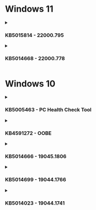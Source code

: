 # Windows 11
<details><summary><h3>KB5015814 - 22000.795</h3></summary>
 KB5015814 обеспечивает поддержку новой функции под названием «Выборы результатов поиска». Для тех, кто не знает, в начале этого года начали появляться основные моменты поиска, которые предоставляют доступ к примечательным или интересным моментам из Microsoft Bing.
 
 Моментами могут быть праздники, годовщины и другие моменты как во всем мире, так и в вашем регионе. Корпоративные клиенты также будут видеть обновления от вашей организации, а Windows 11 сможет предлагать людей, файлы и многое другое. Хотя эта функция включена в сам патч, Microsoft заявляет, что ее появление на всех ПК может занять «следующие несколько недель».
 
 ### ТАЧПАДЫ, БЛЮТУЗ И ОШИБКИ ВОЗНИКАЮТ ПОСЛЕ ЭТОГО ОБНОВЛЕНИЯ!

</details>

<details><summary><h3>KB5014668 - 22000.778</h3></summary>

Необязательное обновление за июнь 2022 года , по-видимому, включает в себя функции и улучшения, которые будут доступны для всех в рамках вторника июльских исправлений 2022 года. Другими словами, если вы решите пропустить обновление, вы в конечном итоге получите все новые функции и улучшения в следующий вторник исправлений.

Windows 11 Build 22000.778, по-видимому, содержит множество исправлений ошибок. Например, Microsoft исправила проблему, из-за которой пользователи не могли выполнить обновление до Windows 11 (исходный выпуск). Об этой проблеме сообщалось на компьютерах с Windows 10, и теперь она решена, а это означает, что теперь больше пользователей смогут обновиться до новой ОС.

В Windows 11 Build 22000.778 устранена проблема, из-за которой пользователи могли столкнуться с проблемами при воспроизведении видеоклипов в некоторых играх. Исправлена ​​еще одна ошибка, из-за которой игры могли перестать работать, если они воспроизводили звуковые эффекты с использованием определенной аудиотехнологии.

Исправлена ​​еще одна ошибка, из-за которой Windows 11 не позволяла Bluetooth повторно подключаться к некоторым аудиоустройствам.
 
https://www.windowslatest.com/2022/06/24/windows-11-kb5014668-released-with-a-new-feature-and-more/
</details>

# Windows 10
<details><summary><h3>KB5005463 - PC Health Check Tool</h3></summary>
 Компания Microsoft начала распространять спорное обновление операционной системы Windows 10 под номером KB5005463. Оно не является обязательным или важным, но может автоматически загружаться и устанавливаться через Windows Update (Центр обновления Windows). 
 
 </details>
 
 <details><summary><h3>KB4591272 - OOBE</h3></summary>
https://support.microsoft.com/en-us/topic/kb4591272-oobe-update-for-windows-10-version-1903-1909-2004-20h2-21h1-and-21h2-october-28-2021-30f749ff-a3a8-5314-a6c4-13f8650a10f2
 
 </details>
 
<details><summary><h3>KB5014666  - 19045.1806</h3></summary>
 
 В недавно выпущенном необязательном обновлении KB5014666 для Windows 10 версий 20H2, 21H1 и 22H2 энтузиасты обнаружили пакеты для перехода на версию 22H2. Если вручную активировать эти пакеты, то в свойствах ОС номер версии системы изменится на 22H2, а номер сборки — на 19045. Из этого можно сделать вывод, что Windows 10 версии 22H2 по-прежнему будет основан на кодовой базе May 2020 Update (версия 2004), как и несколько предыдущих подобных обновлений.
 
https://thecommunity.ru/microsoft/windows/windows10/9408-upominanija-windows-10-22h2-build-19045-obnaruzheny-v-obnovlenii-kb5014666-preview.html
 
 https://windowsreport.com/kb5014666/
 
 </details>
 
<details><summary><h3>KB5014699 - 19044.1766</h3></summary>
 Накопительное обновление, по-видимому, не содержит серьезных изменений или улучшений, но есть несколько исправлений. Прямые ссылки для загрузки автономных установщиков Windows 10 KB5014699 также доступны в каталоге Центра обновления Майкрософт.
 
 https://www.windowslatest.com/2022/06/15/windows-10-kb5014699-is-now-available-whats-new-and-fixed/
 
 </details>

<details><summary><h3>KB5014023 - 19044.1741</h3></summary>
В рамках необязательного обновления Windows 10 от мая 2022 года Microsoft обновляет встроенную функцию сортировки, которая должна решить проблему сортировки, которая может повлиять на японскую катакану половинной ширины.

Исправлена ​​еще одна ошибка, из-за которой регистрация могла помешать отключению от Интернета.
 
 
 Исправлена ​​широко распространенная проблема, которая влияет на некоторые графические процессоры и приводит к сбою приложений, зависящих от Direct3D 9 . Согласно примечаниям к выпуску Microsoft, ваши приложения больше не должны аварийно завершать работу после развертывания накопительного обновления.
 
 Например, в Windows 10 Build 19044.1741 исправлена ​​проблема, из-за которой копирование файлов происходило медленнее, чем обычно. Копирование файлов между разделами или дисками важно для всех, но ошибка в ОС замедляет процесс копирования.
 
 https://www.windowslatest.com/2022/06/03/windows-10-kb5014023-released-install-the-update-for-performance-and-fixes
 
 </details>
